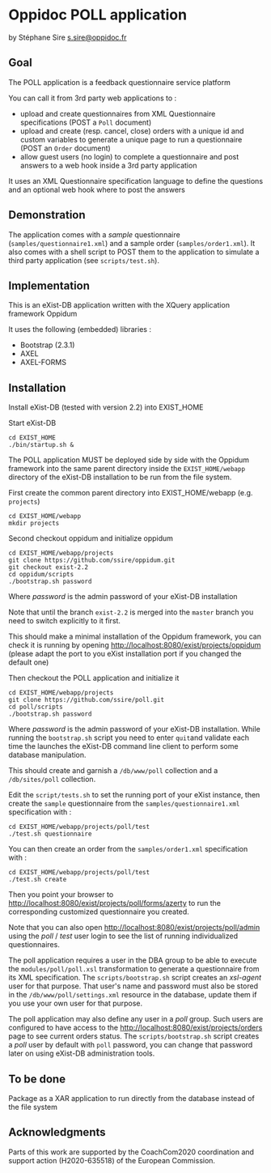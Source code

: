 Oppidoc POLL application
========================

by Stéphane Sire <s.sire@oppidoc.fr>

Goal
----

The POLL application is a feedback questionnaire service platform

You can call it from 3rd party web applications to :

- upload and create questionnaires from XML Questionnaire specifications (POST a `Poll` document)
- upload and create (resp. cancel, close) orders with a unique id and custom variables to generate a unique page to run a questionnaire (POST an `Order` document)
- allow guest users (no login) to complete a questionnaire and post answers to a web hook inside a 3rd party application

It uses an XML Questionnaire specification language to define the questions and an optional web hook where to post the answers

Demonstration
-------------

The application comes with a _sample_ questionnaire (`samples/questionnaire1.xml`) and a sample order (`samples/order1.xml`). It also comes with a shell script to POST them to the application to simulate a third party application (see ``scripts/test.sh``).

Implementation
--------------

This is an eXist-DB application written with the XQuery application framework Oppidum

It uses the following (embedded) libraries :

- Bootstrap (2.3.1)
- AXEL 
- AXEL-FORMS

Installation
------------

Install eXist-DB (tested with version 2.2) into EXIST_HOME

Start eXist-DB

    cd EXIST_HOME
    ./bin/startup.sh &

The POLL application MUST be deployed side by side with the Oppidum framework into the same parent directory inside the `EXIST_HOME/webapp` directory of the eXist-DB installation to be run from the file system.

First create the common parent directory into EXIST_HOME/webapp (e.g. `projects`)

    cd EXIST_HOME/webapp
    mkdir projects
    
Second checkout oppidum and initialize oppidum

    cd EXIST_HOME/webapp/projects
    git clone https://github.com/ssire/oppidum.git
    git checkout exist-2.2
    cd oppidum/scripts
    ./bootstrap.sh password

Where _password_ is the admin password of your eXist-DB installation

Note that until the branch `exist-2.2` is merged into the `master` branch you need to switch explicitly to it first.

This should make a minimal installation of the Oppidum framework, you can check it  is running by opening [http://localhost:8080/exist/projects/oppidum](http://localhost:8080/exist/projects/oppidum) (please adapt the port to you eXist installation port if you changed the default one)

Then checkout the POLL application and initialize it 

    cd EXIST_HOME/webapp/projects
    git clone https://github.com/ssire/poll.git
    cd poll/scripts
    ./bootstrap.sh password

Where _password_ is the admin password of your eXist-DB installation. While running the `bootstrap.sh` script you need to enter `quit`and validate each time the launches the eXist-DB command line client to perform some database manipulation.

This should create and garnish a `/db/www/poll` collection and a `/db/sites/poll` collection.

Edit the `script/tests.sh` to set the running port of your eXist instance, then create the `sample` questionnaire from the `samples/questionnaire1.xml` specification with :

    cd EXIST_HOME/webapp/projects/poll/test
    ./test.sh questionnaire

You can then create an order from the `samples/order1.xml` specification with :

    cd EXIST_HOME/webapp/projects/poll/test
    ./test.sh create

Then you point your browser to [http://localhost:8080/exist/projects/poll/forms/azerty](http://localhost:8080/exist/projects/forms/azerty) to run the corresponding customized questionnaire you created.

Note that you can also open  [http://localhost:8080/exist/projects/poll/admin](http://localhost:8080/exist/projects/admin) using the _poll_ / _test_ user login to see the list of running individualized questionnaires.

The poll application requires a user in the DBA group to be able to execute the `modules/poll/poll.xsl` transformation to generate a questionnaire from its XML specification. The `scripts/bootstrap.sh` script creates an _xsl-agent_ user for that purpose. That user's name and password must also be stored in the `/db/www/poll/settings.xml` resource in the database, update them if you use your own user for that purpose.

The poll application may also define any user in a _poll_ group. Such users are configured to have access to the [http://localhost:8080/exist/projects/orders](http://localhost:8080/exist/projects/orders) page to see current orders status. The `scripts/bootstrap.sh` script creates a _poll_ user by default with `poll` password, you can change that password later on using eXist-DB administration tools.

To be done
----

Package as a XAR application to run directly from the database instead of the file system

Acknowledgments
---

Parts of this work are supported by the CoachCom2020 coordination and support action (H2020-635518) of the European Commission.

